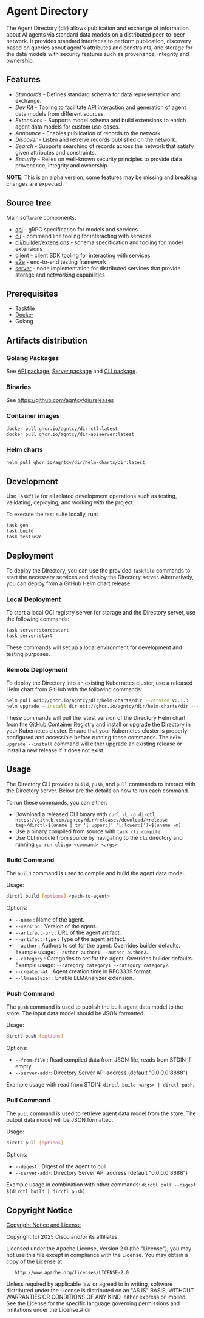 # Agent Directory

The Agent Directory (dir) allows publication and exchange of information about AI
agents via standard data models on a distributed peer-to-peer network. 
It provides standard interfaces to perform publication, discovery based on queries about agent's
attributes and constraints, and storage for the data models with security features such as
provenance, integrity and ownership.

## Features

- _Standards_ - Defines standard schema for data representation and exchange.
- _Dev Kit_ - Tooling to facilitate API interaction and generation of agent data models from different sources.
- _Extensions_ - Supports model schema and build extensions to enrich agent data models for custom use-cases.
- _Announce_ - Enables publication of records to the network.
- _Discover_ - Listen and retreive records published on the network.
- _Search_ - Supports searching of records across the network that satisfy given attributes and constraints.
- _Security_ - Relies on well-known security principles to provide data provenance, integrity and ownership.

**NOTE**: This is an alpha version, some features may be missing and breaking changes are expected.

## Source tree

Main software components:

- [api](./api) - gRPC specification for models and services
- [cli](./cli) - command line tooling for interacting with services
- [cli/builder/extensions](./cli/builder/extensions) - schema specification and tooling for model extensions
- [client](./client) - client SDK tooling for interacting with services
- [e2e](./e2e) - end-to-end testing framework
- [server](./server) - node implementation for distributed services that provide storage and networking capabilities

## Prerequisites

- [Taskfile](https://taskfile.dev/)
- [Docker](https://www.docker.com/)
- Golang

## Artifacts distribution

### Golang Packages

See [API package](https://pkg.go.dev/github.com/agntcy/dir/api), [Server package](https://pkg.go.dev/github.com/agntcy/dir/server) and [CLI package](https://pkg.go.dev/github.com/agntcy/dir/cli).

### Binaries

See https://github.com/agntcy/dir/releases

### Container images

```bash
docker pull ghcr.io/agntcy/dir-ctl:latest
docker pull ghcr.io/agntcy/dir-apiserver:latest
```

### Helm charts

```bash
helm pull ghcr.io/agntcy/dir/helm-charts/dir:latest
```

## Development

Use `Taskfile` for all related development operations such as testing, validating, deploying, and working with the project.

To execute the test suite locally, run:

```bash
task gen
task build
task test:e2e
```

## Deployment

To deploy the Directory, you can use the provided `Taskfile` commands to start the necessary services and deploy the Directory server. Alternatively, you can deploy from a GitHub Helm chart release.

### Local Deployment

To start a local OCI registry server for storage and the Directory server, use the following commands:

```bash
task server:store:start
task server:start
```

These commands will set up a local environment for development and testing purposes.

### Remote Deployment

To deploy the Directory into an existing Kubernetes cluster, use a released Helm chart from GitHub with the following commands:

```bash
helm pull oci://ghcr.io/agntcy/dir/helm-charts/dir --version v0.1.3
helm upgrade --install dir oci://ghcr.io/agntcy/dir/helm-charts/dir --version v0.1.3
```

These commands will pull the latest version of the Directory Helm chart from the GitHub Container Registry and install or upgrade the Directory in your Kubernetes cluster. Ensure that your Kubernetes cluster is properly configured and accessible before running these commands. The `helm upgrade --install` command will either upgrade an existing release or install a new release if it does not exist.

## Usage

The Directory CLI provides `build`, `push`, and `pull` commands to interact with the Directory server. Below are the details on how to run each command.

To run these commands, you can either:
* Download a released CLI binary with `curl -L -o dirctl https://github.com/agntcy/dir/releases/download/<release tag>/dirctl-$(uname | tr '[:upper:]' '[:lower:]')-$(uname -m)`
* Use a binary compiled from source with `task cli:compile`
* Use CLI module from source by navigating to the `cli` directory and running `go run cli.go <command> <args>`

### Build Command

The `build` command is used to compile and build the agent data model.

Usage:
```bash
dirctl build [options] <path-to-agent>
```

Options:
- `--name` : Name of the agent.
- `--version` : Version of the agent.
- `--artifact-url` : URL of the agent artifact.
- `--artifact-type` : Type of the agent artifact.
- `--author` : Authors to set for the agent. Overrides builder defaults. Example usage: `--author author1 --author author2`.
- `--category` : Categories to set for the agent. Overrides builder defaults. Example usage: `--category category1 --category category2`.
- `--created-at` : Agent creation time in RFC3339 format.
- `--llmanalyzer` : Enable LLMAnalyzer extension.

### Push Command

The `push` command is used to publish the built agent data model to the store. The input data model should be JSON formatted.

Usage:
```bash
dirctl push [options]
```

Options:
- `--from-file` : Read compiled data from JSON file, reads from STDIN if empty.
- `--server-addr`: Directory Server API address (default "0.0.0.0:8888")

Example usage with read from STDIN: `dirctl build <args> | dirctl push`.

### Pull Command

The `pull` command is used to retrieve agent data model from the store. The output data model will be JSON formatted.

Usage:
```bash
dirctl pull [options]
```

Options:
- `--digest` : Digest of the agent to pull.
- `--server-addr`: Directory Server API address (default "0.0.0.0:8888")

Example usage in combination with other commands: `dirctl pull --digest $(dirctl build | dirctl push)`.

## Copyright Notice

[Copyright Notice and License](./LICENSE.md)

Copyright (c) 2025 Cisco and/or its affiliates.

Licensed under the Apache License, Version 2.0 (the "License");
you may not use this file except in compliance with the License.
You may obtain a copy of the License at

       http://www.apache.org/licenses/LICENSE-2.0

Unless required by applicable law or agreed to in writing, software
distributed under the License is distributed on an "AS IS" BASIS,
WITHOUT WARRANTIES OR CONDITIONS OF ANY KIND, either express or implied.
See the License for the specific language governing permissions and
limitations under the License.# dir
